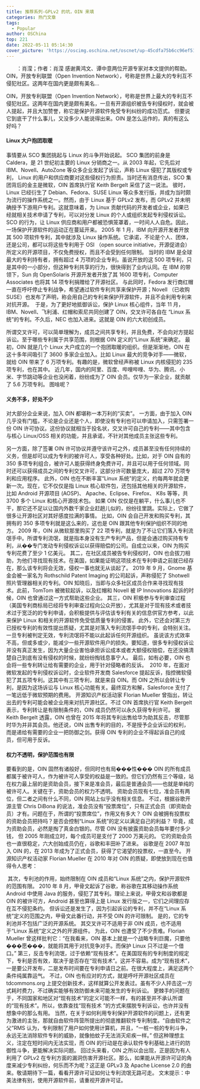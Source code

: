 ```yaml
---
title: 推荐系列-GPLv2 的坑，OIN 来填
categories: 热门文章
tags:
  - Popular
author: OSChina
top: 221
date: 2022-05-11 05:14:30
cover_picture: 'https://oscimg.oschina.net/oscnet/up-45cdfa75b6cc96ef51c9092b5eca6ffecec.jpg'
---
```


&emsp;&emsp;：肖滢；作者：肖滢 感谢黄鸿文、谭中意两位开源专家对本文提供的帮助。 OIN，开放专利联盟（Open Invention Network），号称是世界上最大的专利互不侵犯社区。这两年在国内更是颇有美名...
<!-- more -->

                                                                                                                                                                                         
OIN，开放专利联盟（Open Invention Network），号称是世界上最大的专利互不侵犯社区。这两年在国内更是颇有美名，一旦有开源组织被告专利侵权时，就会被人提起，并且大加赞誉，称它是保护开源软件免受专利纠纷的成功范式。 
但要说它到底干了什么事儿，又没多少人能说得出来。OIN 是怎么运作的，真的有这么好吗？ 
 
#### Linux 大户抱团取暖 
事情要从 SCO 集团挑起与 Linux 的斗争开始说起。 
SCO 集团的前身是 Caldera，是 21 世纪初主要的 Linux 分销商之一。从 2003 年起，它先后对 IBM、Novell、AutoZone 等众多企业发起了诉讼，声称 Linux 侵犯了其版权或专利， Linux 的用户和供应商要对这些侵权行为担责。当时还有消息传出，SCO 集团背后的金主是微软，OIN 首席执行官 Keith Bergelt 采信了这一说法。 
彼时，Linux 已经衍生了 Debian、Fedora、SUSE Linux 等众多发行版，并成为当时颇为流行的操作系统之一。然而，由于 Linux 基于 GPLv2 发布，而 GPLv2 并未明确授予下游用户专利。这就意味着，为 Linux 贡献代码的开发者或企业，如果已经就相关技术申请了专利，可以对分发 Linux 的个人或组织发起专利侵权诉讼。  
SCO 的行为，让 Linux 供应商和用户都被恐惧笼罩着，一时间人人自危。因此，一场保护开源软件的运动正在蔓延开来。 
2005 年 1 月，IBM 向开源开发者开放其 500 项软件专利，其中就涉及 Linux 操作系统。它承诺，不论是个人、团体，还是公司，都可以将这些专利用于 OSI （open source initiative，开源促进会）所定义的开源项目，不仅免费授权，而且不会受到任何限制。 
当时的 IBM 是全球最大的专利持有者，拥有超过 4 万项的企业专利。虽说开放的这 500 项专利，只是其中的一小部分，但这种专利共享的行为，很快得到了业内认同。在 IBM 的带领下，Sun 向 OpenSolaris 开源开发者开放了其 1600 项专利，Computer Associates 也将其 14 项专利捐赠给了开源社区。 
与此同时，Fedora 发行商红帽一直在呼吁停止专利战争，希望通过软件专利共享来保护开源；Novell （已收购 SUSE）也发布了声明，称会用自己的专利来保护开源软件，并且不会利用专利来对抗开源。  
于是，为了更好地抵御诉讼，保护 Linux 核心组件，当年 11 月，IBM、Novell、飞利浦、红帽和索尼共同创建了 OIN，交叉许可各自在 “Linux 系统”的专利。不久后，NEC 也加入进来。这就是 OIN 的六大初创成员。 
 
所谓交叉许可，可以简单理解为，成员之间共享专利，并且免费，不会向对方提起诉讼。至于哪些专利属于共享范围，则根据 OIN 定义的“Linux 系统”来确定。 
最初，OIN 就是几个 Linux 大户成立的一个抱团取暖的组织。但是渐渐地，OIN 在这十多年间吸引了 3600 多家企业加入。比如 Linux 最大的竞争对手——微软，就给 OIN 带来了 6 万项专利。有趣的是，微软曾经声称被 Linux 内核侵犯的 235 项专利，也在其中。 
近几年，国内的阿里、百度、哔哩哔哩、华为、腾讯、小米、字节跳动等企业也没闲着，纷纷成为了 OIN 会员。仅华为一家企业，就贡献了 5.6 万项专利。 
图啥呢？ 
 
#### 义务不多，好处不少 
对大部分企业来说，加入 OIN 都堪称一本万利的“买卖”。 
一方面，由于加入 OIN 几乎没有门槛，不论是企业还是个人，即使没有专利也可以申请加入，只需签署一份 OIN 许可协议。这份协议就相当于投名状，交叉许可自己的专利——其中包含与核心 Linux/OSS 相关的功能，并且承诺，不针对其他成员主张这些专利。 
 
另一方面，除了签署 OIN 许可协议并遵守该许可之外，成员甚至没有任何持续的义务，但是却可以成为专利的被许可人，享受各种好处。比如，对于 OIN 自有的 350 多项专利组合，被许可人能获得终身免费许可，并且可以用于任何领域。同时还可以获得成员之间的专利交叉许可，这部分许可数量庞大，超过 270 万项专利和应用程序。 
此外，OIN 也在不断丰富“Linux 系统”的定义，约每两年就会更新一次。现在，它不仅仅是指 Linux 核心软件包，还包括其他相关的开源软件，比如 Android 开源项目 (AOSP)、 Apache、Eclipse、Firefox、 K8s 等等，共 3700 多个 Linux 和核心开源技术包。 
如果 OIN 仅仅是在躺平，什么事儿也不干，那它还不足以让国内外数千家企业赶趟儿似的，纷纷往里跳。实际上，它做了很多让开源社区对其好感度拉满的事情。 
比如，OIN 会自己开发和购买专利，其拥有的 350 多项专利就是这么来的，这也是 OIN 跟其他专利保护组织不同的地方。 
2009 年，OIN 从微软那里购买了 22 项专利，就是为了不让它们落入专利流氓手中。所谓专利流氓，就是指本身没有生产专利产品，但是会通过购买持有专利，从��专门发动专利侵权诉讼以获得赔偿的公司。自成立以来，OIN 为购买专利花费了至少 1 亿美元。 
其二，在社区成员被告专利侵权时，OIN 也会拔刀相助，为他们寻找现有技术。在美国，如果能证明这项技术在专利申请之前就已经存在，那么该专利将会无效，侵权一事也就无从谈起了。 
2019 年 9 月，Gnome 基金会被一家名为 Rothschild Patent Imaging 的公司起诉，声称侵犯了 Shotwell 照片管理器相关的专利。OIN 知晓后，当即与众多社区成员合作来寻找现有技术。此前，TomTom 被微软起诉，以及红帽和 Novell 被 IP Innovations 起诉的时候，OIN 也曾通过这一方式帮助这些企业。 
其三，OIN 积极参与专利审查过程（美国专利商标局已经将专利审查过程向公众开放），尤其是对于现有技术或者技术过于宽泛的的专利申请，会积极提供与评估该专利有关的信息供官方参考，以此来保护 Linux 和相关的开源软件免受低质量专利的侵害。 
此外，它还会对第三方已授权专利的有效性提出质疑，尤其是对落入专利流氓手中的专利，会特别关注。一旦专利被判定无效，专利流氓将不能以此起诉任何开源组织。 
虽说该方式效率不高，但或多或少，能减少一些开源软件用户的损失。要知道，很多专利侵权诉讼并没有真正发生，因为大量企业害怕承担诉讼成本或者大额侵权赔偿，在还没搞清楚自己到底有没有侵权的时候，就纷纷掏钱息事宁人。 
最后，如有必要，OIN 也会将一些专利转让给有需要的企业，用于针对侵略者的反诉。  
2010 年，在面对微软发起的专利侵权诉讼时，企业软件开发商 Salesforce 提起反诉，指控微软侵犯了其五项专利。这其中有三项专利，就是来自 OIN。而 OIN 之所以会转让专利，是因为这场诉讼与 Linux 核心功能有关。最终双方和解，Salesforce 支付了一笔远低于微软预期的费用。 
开源知识产权活动家 Florian Mueller 曾指出，转让出去的专利可能会被企业用来对抗开源社区。不过 OIN 首席执行官 Keith Bergelt 表示，专利转让是有限制条件的，OIN 成员仍然可以永久获得专利许可。 
据 Keith Bergelt 透露，OIN 也曾在 2015 年将其专利出售给华为助其反击，尽管那时华为并非其会员。他还说，OIN 出售专利的目的，不是授予企业诉讼的权利，而是递给有需要的企业一把防御之剑。获得 OIN 专利的企业不得起诉自己的成员，但可用于反诉。 
 
#### 权力不透明，保护范围也有限 
要看到的是，OIN 固然有诸般好，但同时也有局���性��� 
OIN 的所有成员都属于被许可人，作为被许可人享受的权益是一致的。但它们仍然有三个等级，站在权力最上层的是资助会员，接下来是准会员，最后是普通会员——也就是单纯的被许可人。关键在于，资助会员的权力不透明。 
资助会员现有七位，准会员有两位，但二者之间有什么不同，OIN 网站上似乎没有相关信息。 
不过，根据谷歌开源主管 Chris DiBona 的说法，准会员没有“投票席位”，只有正式会员（即资助会员）才有。问题在于，所谓的“投票席位”，作用又有多大？ OIN 会被拥有投票权的资助会员把持吗？是否会控制“Linux 系统”的定义以满足自己的利益？ 
毕竟，成为资助会员，必然是掏了真金白银的。尽管 OIN 没有披露资助会员每年要付多少钱， 但 2005 年刚成立时，每个成员可是支付了 2000 万美元的。 
它的资助会员也一直很稳定，六大创始成员仍在，谷歌和丰田补了进来。 谷歌是在 2007 年加入 OIN 的，在 2013 年成为了正式会员，获得了它渴望的投票权，一直至今。 
开源知识产权活动家 Florian Mueller 在 2010 年对 OIN 的质疑，即使放到现在也值得令人思考： 
 
 其次，专利池的作用，始终限制在 OIN 成员和“Linux 系统”之内，保护开源软件的范围有限。 
2010 年 8 月，甲骨文起诉了谷歌，称谷歌在其移动操作系统 Android 中使用 Java 的服务，侵犯了其专利。理论上来说，甲骨文和谷歌都是 OIN 的被许可方，Android 甚至也算得上是 Linux 发行版之一，它们之间理应存在互不侵犯条约。 
但诉讼还是发生了，因为引起诉讼的专利，并不在“Linux 系统”定义的范围之内，甲骨文此番行动，并不受 OIN 的许可限制。 
是的，它的专利池并不包括广泛的开源系统。 其交叉许可不适用于非 OIN 成员，也不适用于“Linux 系统”定义之外的开源组件。 
为此，OIN 也遭受了不少责难。Florian Mueller 曾这样批判它：“在我看来，OIN 基本上就是一个战略专利巨魔，只要他���愿���，就能将其用于对抗竞争对手。而保护 Linux 只不过是一个借口。” 
第三，反击专利流氓，过于依赖“现有技术”。在美国现有的专利制度的规定下，专利是否有效，取决于是否存在“现有技术”。这并不容易。成为“现有技术”，一是要公开发布，二是发布时间要在专利申请日之前。在很大程度上，满足这两个条件纯属靠运气。 
不过，OIN 也有应对的方式，就是呼吁开源社区成员在 tdcommons.org 上提交创新技术，这样就算公开发表过。虽有不少人抨击这一方式耗时费力，不过确实能够有效防御未来可能发生的专利诉讼。 
更棘手的问题在于，不同国家和地区对“现有技术”的定义可能不一样，有的甚至并不承认所谓的“现有技术”。所以，依靠查找“现有技术 ”的方式来摆脱专利诉讼，也许并没有想象中的那么有用。 
当然，在关于如何利用专利保护开源软件的问题上，还有更为激进的主张，那就自由软件阵营所提出的彻底推翻软件专利制度。“自由软件之父”RMS 认为，专利限制了用户如何使用计算机，并且，“一桩一桩的专利斗争，永远无法消除软件专利的威胁，就像拍蚊子无法消灭疟疾一样。” 
但这种理想主义，注定在短时间内无法实现，而 OIN 的行动是在承认软件专利基础上进行的防御性斗争，更能解决实际问题。 
回过头来看，OIN 之所以会出现，正是因为有人利用了 GPLv2 在专利方面的漏洞伤害开源社区。那么，如果能从开源许可证的角度来减少专利纠纷，何乐而不为呢？这正是 GPLv3 及 Apache License 2.0 的由来。敬请期待下一篇，看看开源许可证如何让专利流氓无路可走。 
文末提示：中美法律有别，使用开源软件前，请重视开源许可证。
                                        
